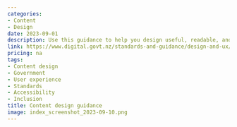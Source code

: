 ```yaml
---
categories:
- Content
- Design
date: 2023-09-01
description: Use this guidance to help you design useful, readable, and inclusive content for your users.
link: https://www.digital.govt.nz/standards-and-guidance/design-and-ux/content-design-guidance/
pricing: na
tags:
- Content design
- Government
- User experience
- Standards
- Accessibility
- Inclusion
title: Content design guidance
image: index_screenshot_2023-09-10.png
---
```

